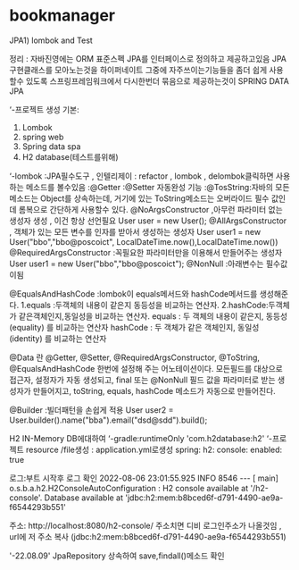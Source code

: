 # bookmanager
JPA1) lombok and Test

정리 : 
자바진영에는 ORM 표준스펙 JPA를 인터페이스로 정의하고 제공하고있음
JPA구현클래스를 모아노는것을 하이퍼네이트
그중에 자주쓰이는기능들을 좀더 쉽게 사용할수 있도록 스프링프레임워크에서 다시한번더 묶음으로 제공하는것이 
SPRING DATA JPA


‘-프로젝트 생성 기본:
1. Lombok 
2. spring web
3. Spring data spa
4.  H2 database(테스트를위해)

‘-lombok
:JPA필수도구 , 인텔리제이 : refactor , lombok , delombok클릭하면 사용하는 메소드를 볼수있음
:@Getter
:@Setter 자동완성 기능
:@TosString:자바의 모든 메소드는 Object를 상속하는데, 거기에 있는 ToString메소드는 오버라이드 필수 값인데
롬복으로 간단하게 사용할수 있다.
@NoArgsConstructor ,아무런 파라미터 없는 생성자 생성 , 이건 항상 선언필요 
User user = new User();
@AllArgsConstructor , 객체가 있는 모든 변수를 인자를 받아서 생성하는 생성자
User user1 = new User("bbo","bbo@poscoict", LocalDateTime.now(),LocalDateTime.now())
@RequiredArgsConstructor 
:꼭필요한 파라미터만을 이용해서 만들어주는 생성자
User user1 = new User("bbo","bbo@poscoict");
@NonNull
:아래변수는 필수값이됨

@EqualsAndHashCode
:lombok이 equals메서드와 hashCode메서드를 생성해준다.
1.equals :두객체의 내용이 같은지 동등성을 비교하는 연산자.
2.hashCode:두객체가 같은객체인지,동일성을 비교하는 연산자.
equals : 두 객체의 내용이 같은지, 동등성(equality) 를 비교하는 연산자
hashCode : 두 객체가 같은 객체인지, 동일성(identity) 를 비교하는 연산자


@Data 란
@Getter, @Setter, @RequiredArgsConstructor, @ToString, @EqualsAndHashCode 한번에 설정해 주는 어노테이션이다.
모든필드를 대상으로 접근자, 설정자가 자동 생성되고, final 또는 @NonNull 필드 값을 파라미터로 받는 생성자가 만들어지고, toString, equals, hashCode 메소드가 자동으로 만들어진다.

@Builder
:빌더패턴을 손쉽게 적용
User user2 = User.builder().name("bba").email("dsd@sdd").build();



H2 IN-Memory DB에대하여
‘-gradle:runtimeOnly 'com.h2database:h2'
‘-프로젝트 resource /file생성 : application.yml로생성
spring:
  h2:
    console:
      enabled: true

로그:부트 시작후 로그 확인
2022-08-06 23:01:55.925  INFO 8546 --- [           main] o.s.b.a.h2.H2ConsoleAutoConfiguration    : H2 console available at '/h2-console'. Database available at 'jdbc:h2:mem:b8bced6f-d791-4490-ae9a-f6544293b551'

주소:
http://localhost:8080/h2-console/
주소치면 디비 로그인주소가 나올것임 , url에 저 주소 복사  (jdbc:h2:mem:b8bced6f-d791-4490-ae9a-f6544293b551)



'-22.08.09'
JpaRepository 상속하여 save,findall()메소드 확인
